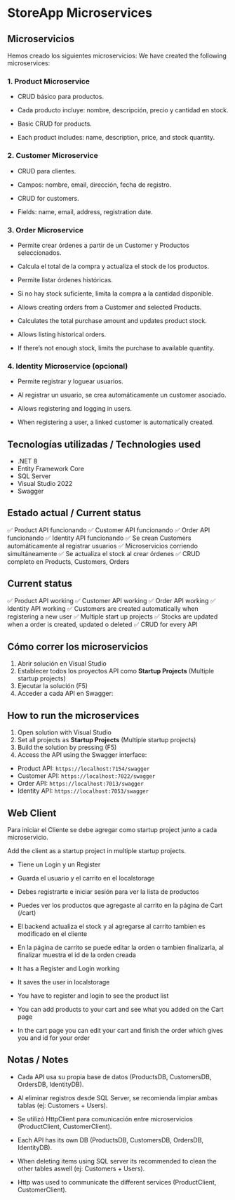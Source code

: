 ﻿# StoreApp Microservices

## Microservicios

Hemos creado los siguientes microservicios:
We have created the following microservices:

### 1. Product Microservice
- CRUD básico para productos.
- Cada producto incluye: nombre, descripción, precio y cantidad en stock.

- Basic CRUD for products.
- Each product includes: name, description, price, and stock quantity.

### 2. Customer Microservice
- CRUD para clientes.
- Campos: nombre, email, dirección, fecha de registro.

- CRUD for customers.
- Fields: name, email, address, registration date.

### 3. Order Microservice
- Permite crear órdenes a partir de un Customer y Productos seleccionados.
- Calcula el total de la compra y actualiza el stock de los productos.
- Permite listar órdenes históricas.
- Si no hay stock suficiente, limita la compra a la cantidad disponible.

- Allows creating orders from a Customer and selected Products.
- Calculates the total purchase amount and updates product stock.
- Allows listing historical orders.
- If there’s not enough stock, limits the purchase to available quantity.

### 4. Identity Microservice (opcional)
- Permite registrar y loguear usuarios.
- Al registrar un usuario, se crea automáticamente un customer asociado.

- Allows registering and logging in users.
- When registering a user, a linked customer is automatically created.

## Tecnologías utilizadas / Technologies used

- .NET 8
- Entity Framework Core
- SQL Server
- Visual Studio 2022
- Swagger

## Estado actual / Current status

✅ Product API funcionando
✅ Customer API funcionando
✅ Order API funcionando
✅ Identity API funcionando
✅ Se crean Customers automáticamente al registrar usuarios
✅ Microservicios corriendo simultáneamente
✅ Se actualiza el stock al crear órdenes
✅ CRUD completo en Products, Customers, Orders

## Current status
✅ Product API working
✅ Customer API working
✅ Order API working
✅ Identity API working
✅ Customers are created automatically when registering a new user
✅ Multiple start up projects
✅ Stocks are updated when a order is created, updated o deleted
✅ CRUD for every API

## Cómo correr los microservicios

1. Abrir solución en Visual Studio
2. Establecer todos los proyectos API como **Startup Projects** (Multiple startup projects)
3. Ejecutar la solución (F5)
4. Acceder a cada API en Swagger:

## How to run the microservices

1. Open solution with Visual Studio
2. Set all projects as **Startup Projects** (Multiple startup projects)
3. Build the solution by pressing (F5)
4. Access the API using the Swagger interface:

- Product API: `https://localhost:7154/swagger`
- Customer API: `https://localhost:7022/swagger`
- Order API: `https://localhost:7013/swagger`
- Identity API: `https://localhost:7053/swagger`

## Web Client 

Para iniciar el Cliente se debe agregar como startup project junto a cada microservicio.

Add the client as a startup project in multiple startup projects.

- Tiene un Login y un Register
- Guarda el usuario y el carrito en el localstorage
- Debes registrarte e iniciar sesión para ver la lista de productos
- Puedes ver los productos que agregaste al carrito en la página de Cart (/cart)
- El backend actualiza el stock y al agregarse al carrito tambien es modificado en el cliente
- En la página de carrito se puede editar la orden o tambien finalizarla, al finalizar muestra el id de la orden creada

- It has a Register and Login working
- It saves the user in localstorage
- You have to register and login to see the product list
- You can add products to your cart and see what you added on the Cart page
- In the cart page you can edit your cart and finish the order which gives you and id for your order

## Notas / Notes

- Cada API usa su propia base de datos (ProductsDB, CustomersDB, OrdersDB, IdentityDB).
- Al eliminar registros desde SQL Server, se recomienda limpiar ambas tablas (ej: Customers + Users).
- Se utilizó HttpClient para comunicación entre microservicios (ProductClient, CustomerClient).

- Each API has its own DB (ProductsDB, CustomersDB, OrdersDB, IdentityDB).
- When deleting items using SQL server its recommended to clean the other tables aswell (ej: Customers + Users).
- Http was used to communicate the different services (ProductClient, CustomerClient).
